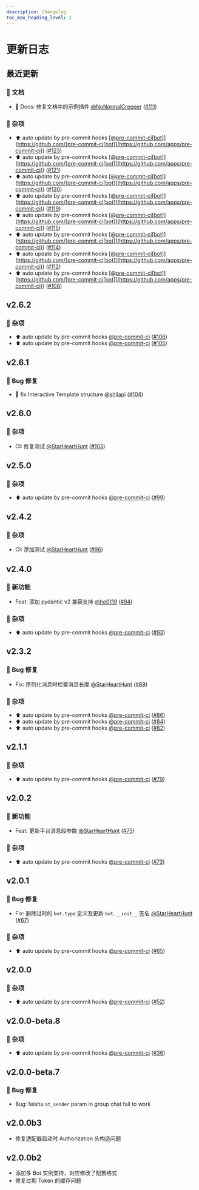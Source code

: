 ```yaml
---
description: Changelog
toc_max_heading_level: 2
---
```


# 更新日志

## 最近更新

### 📝 文档

- :memo: Docs: 修复文档中的示例插件 [@NoNormalCreeper](https://github.com/NoNormalCreeper) ([#111](https://github.com/nonebot/adapter-feishu/pull/111))

### 💫 杂项

- :arrow_up: auto update by pre-commit hooks [@[pre-commit-ci[bot]](https://github.com/apps/pre-commit-ci)](<https://github.com/[pre-commit-ci[bot]](https://github.com/apps/pre-commit-ci)>) ([#123](https://github.com/nonebot/adapter-feishu/pull/123))
- :arrow_up: auto update by pre-commit hooks [@[pre-commit-ci[bot]](https://github.com/apps/pre-commit-ci)](<https://github.com/[pre-commit-ci[bot]](https://github.com/apps/pre-commit-ci)>) ([#121](https://github.com/nonebot/adapter-feishu/pull/121))
- :arrow_up: auto update by pre-commit hooks [@[pre-commit-ci[bot]](https://github.com/apps/pre-commit-ci)](<https://github.com/[pre-commit-ci[bot]](https://github.com/apps/pre-commit-ci)>) ([#120](https://github.com/nonebot/adapter-feishu/pull/120))
- :arrow_up: auto update by pre-commit hooks [@[pre-commit-ci[bot]](https://github.com/apps/pre-commit-ci)](<https://github.com/[pre-commit-ci[bot]](https://github.com/apps/pre-commit-ci)>) ([#119](https://github.com/nonebot/adapter-feishu/pull/119))
- :arrow_up: auto update by pre-commit hooks [@[pre-commit-ci[bot]](https://github.com/apps/pre-commit-ci)](<https://github.com/[pre-commit-ci[bot]](https://github.com/apps/pre-commit-ci)>) ([#115](https://github.com/nonebot/adapter-feishu/pull/115))
- :arrow_up: auto update by pre-commit hooks [@[pre-commit-ci[bot]](https://github.com/apps/pre-commit-ci)](<https://github.com/[pre-commit-ci[bot]](https://github.com/apps/pre-commit-ci)>) ([#114](https://github.com/nonebot/adapter-feishu/pull/114))
- :arrow_up: auto update by pre-commit hooks [@[pre-commit-ci[bot]](https://github.com/apps/pre-commit-ci)](<https://github.com/[pre-commit-ci[bot]](https://github.com/apps/pre-commit-ci)>) ([#112](https://github.com/nonebot/adapter-feishu/pull/112))
- :arrow_up: auto update by pre-commit hooks [@[pre-commit-ci[bot]](https://github.com/apps/pre-commit-ci)](<https://github.com/[pre-commit-ci[bot]](https://github.com/apps/pre-commit-ci)>) ([#108](https://github.com/nonebot/adapter-feishu/pull/108))

## v2.6.2

### 💫 杂项

- :arrow_up: auto update by pre-commit hooks [@pre-commit-ci](https://github.com/pre-commit-ci) ([#106](https://github.com/nonebot/adapter-feishu/pull/106))
- :arrow_up: auto update by pre-commit hooks [@pre-commit-ci](https://github.com/pre-commit-ci) ([#105](https://github.com/nonebot/adapter-feishu/pull/105))

## v2.6.1

### 🐛 Bug 修复

- :bug: fix Interactive Template structure [@shilapi](https://github.com/shilapi) ([#104](https://github.com/nonebot/adapter-feishu/pull/104))

## v2.6.0

### 💫 杂项

- CI: 修复测试 [@StarHeartHunt](https://github.com/StarHeartHunt) ([#103](https://github.com/nonebot/adapter-feishu/pull/103))

## v2.5.0

### 💫 杂项

- :arrow_up: auto update by pre-commit hooks [@pre-commit-ci](https://github.com/pre-commit-ci) ([#99](https://github.com/nonebot/adapter-feishu/pull/99))

## v2.4.2

### 💫 杂项

- CI: 添加测试 [@StarHeartHunt](https://github.com/StarHeartHunt) ([#96](https://github.com/nonebot/adapter-feishu/pull/96))

## v2.4.0

### 🚀 新功能

- Feat: 添加 pydantic v2 兼容支持 [@he0119](https://github.com/he0119) ([#94](https://github.com/nonebot/adapter-feishu/pull/94))

### 💫 杂项

- :arrow_up: auto update by pre-commit hooks [@pre-commit-ci](https://github.com/pre-commit-ci) ([#93](https://github.com/nonebot/adapter-feishu/pull/93))

## v2.3.2

### 🐛 Bug 修复

- Fix: 序列化消息时检查消息长度 [@StarHeartHunt](https://github.com/StarHeartHunt) ([#89](https://github.com/nonebot/adapter-feishu/pull/89))

### 💫 杂项

- :arrow_up: auto update by pre-commit hooks [@pre-commit-ci](https://github.com/pre-commit-ci) ([#86](https://github.com/nonebot/adapter-feishu/pull/86))
- :arrow_up: auto update by pre-commit hooks [@pre-commit-ci](https://github.com/pre-commit-ci) ([#84](https://github.com/nonebot/adapter-feishu/pull/84))
- :arrow_up: auto update by pre-commit hooks [@pre-commit-ci](https://github.com/pre-commit-ci) ([#82](https://github.com/nonebot/adapter-feishu/pull/82))

## v2.1.1

### 💫 杂项

- :arrow_up: auto update by pre-commit hooks [@pre-commit-ci](https://github.com/pre-commit-ci) ([#79](https://github.com/nonebot/adapter-feishu/pull/79))

## v2.0.2

### 🚀 新功能

- Feat: 更新平台消息段参数 [@StarHeartHunt](https://github.com/StarHeartHunt) ([#75](https://github.com/nonebot/adapter-feishu/pull/75))

### 💫 杂项

- :arrow_up: auto update by pre-commit hooks [@pre-commit-ci](https://github.com/pre-commit-ci) ([#73](https://github.com/nonebot/adapter-feishu/pull/73))

## v2.0.1

### 🐛 Bug 修复

- Fix: 删除过时的 `bot.type` 定义及更新 `bot.__init__` 签名 [@StarHeartHunt](https://github.com/StarHeartHunt) ([#67](https://github.com/nonebot/adapter-feishu/pull/67))

### 💫 杂项

- :arrow_up: auto update by pre-commit hooks [@pre-commit-ci](https://github.com/pre-commit-ci) ([#65](https://github.com/nonebot/adapter-feishu/pull/65))

## v2.0.0

### 💫 杂项

- :arrow_up: auto update by pre-commit hooks [@pre-commit-ci](https://github.com/pre-commit-ci) ([#52](https://github.com/nonebot/adapter-feishu/pull/52))

## v2.0.0-beta.8

### 💫 杂项

- :arrow_up: auto update by pre-commit hooks [@pre-commit-ci](https://github.com/pre-commit-ci) ([#36](https://github.com/nonebot/adapter-feishu/pull/36))

## v2.0.0-beta.7

### 🐛 Bug 修复

- Bug: feishu `at_sender` param in group chat fail to work

## v2.0.0b3

- 修复适配器启动时 Authorization 头构造问题

## v2.0.0b2

- 添加多 Bot 实例支持，对应修改了配置格式
- 修复过期 Token 的缓存问题

